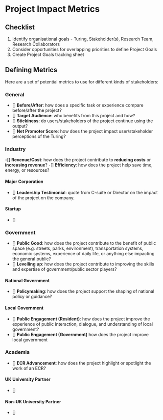 # Project Impact Metrics

## Checklist
1. Identify organisational goals - Turing, Stakeholder(s), Research Team, Research Collaborators
2. Consider opportunities for overlapping priorities to define Project Goals
3. Create Project Goals tracking sheet

## Defining Metrics

Here are a set of potential metrics to use for different kinds of stakeholders:

### General
- [] **Before/After**: how does a specific task or experience compare before/after the project?
- [] **Target Audience**: who benefits from this project and how?
- [] **Stickiness**: do users/stakeholders of the project continue using the output?
- [] **Net Promoter Score**: how does the project impact user/stakeholder perceptions of the Turing?

### Industry
-[] **Revenue/Cost**: how does the project contribute to **reducing costs** or **increasing revenue**?
-[] **Efficiency**: how does the project help save time, energy, or resources?

#### Major Corporation
- [] **Leadership Testimonial**: quote from C-suite or Director on the impact of the project on the company.

#### Startup
- [] 

### Government
- [] **Public Good**: how does the project contribute to the benefit of public space (e.g. streets, parks, environment), 
transportation systems, economic systems, experience of daily life, or anything else impacting the general public?
- [] **Levelling up**: how does the project contribute to improving the skills and expertise of government/public sector players?

#### National Government
- [] **Policymaking**: how does the project support the shaping of national policy or guidance?

#### Local Government
- [] **Public Engagement (Resident)**: how does the project improve the experience of public interaction, dialogue, and understanding of local government?
- [] **Public Engagement (Government)** how does the project improve local government 

### Academia 
- [] **ECR Advancement**: how does the project highlight or spotlight the work of an ECR?

#### UK University Partner
- [] 

#### Non-UK University Partner
- [] 
